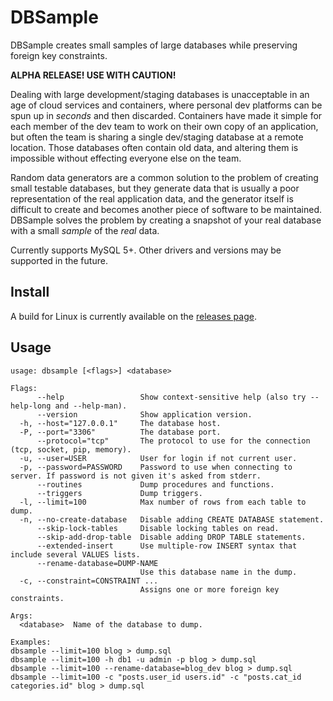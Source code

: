 DBSample
========
DBSample creates small samples of large databases while preserving foreign key constraints.

**ALPHA RELEASE! USE WITH CAUTION!**

Dealing with large development/staging databases is unacceptable in an age of cloud services and containers, where personal dev platforms can be spun up in _seconds_ and then discarded. Containers have made it simple for each member of the dev team to work on their own copy of an application, but often the team is sharing a single dev/staging database at a remote location. Those databases often contain old data, and altering them is impossible without effecting everyone else on the team.

Random data generators are a common solution to the problem of creating small testable databases, but they generate data that is usually a poor representation of the real application data, and the generator itself is difficult to create and becomes another piece of software to be maintained. DBSample solves the problem by creating a snapshot of your real database with a small _sample_ of the _real_ data.

Currently supports MySQL 5+. Other drivers and versions may be supported in the future.

## Install
A build for Linux is currently available on the [releases page](https://github.com/headzoo/dbsample/releases).

## Usage
```
usage: dbsample [<flags>] <database>

Flags:
      --help                 Show context-sensitive help (also try --help-long and --help-man).
      --version              Show application version.
  -h, --host="127.0.0.1"     The database host.
  -P, --port="3306"          The database port.
      --protocol="tcp"       The protocol to use for the connection (tcp, socket, pip, memory).
  -u, --user=USER            User for login if not current user.
  -p, --password=PASSWORD    Password to use when connecting to server. If password is not given it's asked from stderr.
      --routines             Dump procedures and functions.
      --triggers             Dump triggers.
  -l, --limit=100            Max number of rows from each table to dump.
  -n, --no-create-database   Disable adding CREATE DATABASE statement.
      --skip-lock-tables     Disable locking tables on read.
      --skip-add-drop-table  Disable adding DROP TABLE statements.
      --extended-insert      Use multiple-row INSERT syntax that include several VALUES lists.
      --rename-database=DUMP-NAME  
                             Use this database name in the dump.
  -c, --constraint=CONSTRAINT ...  
                             Assigns one or more foreign key constraints.

Args:
  <database>  Name of the database to dump.

Examples:
dbsample --limit=100 blog > dump.sql
dbsample --limit=100 -h db1 -u admin -p blog > dump.sql
dbsample --limit=100 --rename-database=blog_dev blog > dump.sql
dbsample --limit=100 -c "posts.user_id users.id" -c "posts.cat_id categories.id" blog > dump.sql
```
